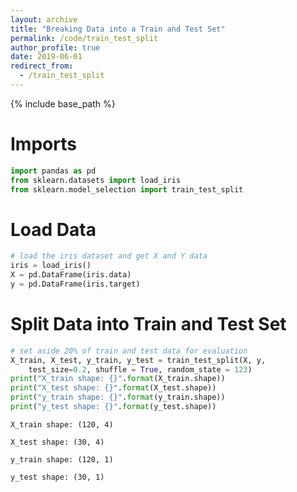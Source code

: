 ```yaml
---
layout: archive
title: "Breaking Data into a Train and Test Set"
permalink: /code/train_test_split
author_profile: true
date: 2019-06-01
redirect_from:
  - /train_test_split
---
```


{% include base_path %}

# Imports

```python
import pandas as pd
from sklearn.datasets import load_iris
from sklearn.model_selection import train_test_split
```

# Load Data
```python
# load the iris dataset and get X and Y data
iris = load_iris()
X = pd.DataFrame(iris.data)
y = pd.DataFrame(iris.target)
```

# Split Data into Train and Test Set
```python
# set aside 20% of train and test data for evaluation
X_train, X_test, y_train, y_test = train_test_split(X, y,
    test_size=0.2, shuffle = True, random_state = 123)
print("X_train shape: {}".format(X_train.shape))
print("X_test shape: {}".format(X_test.shape))
print("y_train shape: {}".format(y_train.shape))
print("y_test shape: {}".format(y_test.shape))
 ```

`X_train shape: (120, 4)`

`X_test shape: (30, 4)`

`y_train shape: (120, 1)`

`y_test shape: (30, 1)`

